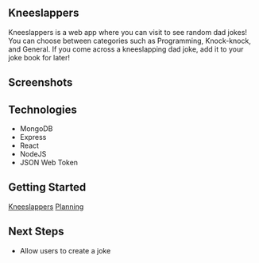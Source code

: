 ## Kneeslappers
Kneeslappers is a web app where you can visit to see random dad jokes! You can choose between categories such as Programming, Knock-knock, and General. If you come across a kneeslapping dad joke, add it to your joke book for later!

## Screenshots


## Technologies
- MongoDB
- Express
- React
- NodeJS
- JSON Web Token


## Getting Started
[Kneeslappers](https://kneeslappers.herokuapp.com/)
[Planning](https://trello.com/b/6K5anC8v/project-4-kneeslappers)


## Next Steps
- Allow users to create a joke